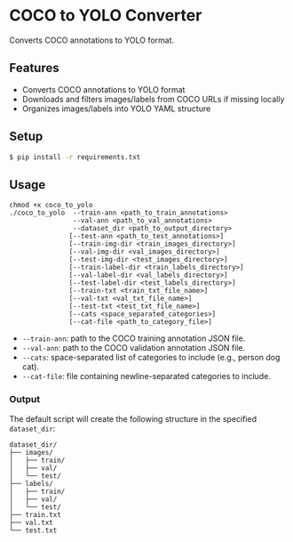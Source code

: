 # COCO to YOLO Converter

Converts COCO annotations to YOLO format.

## Features

- Converts COCO annotations to YOLO format
- Downloads and filters images/labels from COCO URLs if missing locally
- Organizes images/labels into YOLO YAML structure

## Setup

```bash
$ pip install -r requirements.txt
```


## Usage

```shell
chmod +x coco_to_yolo
./coco_to_yolo  --train-ann <path_to_train_annotations>
                --val-ann <path_to_val_annotations>
                --dataset_dir <path_to_output_directory>
               [--test-ann <path_to_test_annotations>]
               [--train-img-dir <train_images_directory>]
               [--val-img-dir <val_images_directory>]
               [--test-img-dir <test_images_directory>]
               [--train-label-dir <train_labels_directory>]
               [--val-label-dir <val_labels_directory>]
               [--test-label-dir <test_labels_directory>]
               [--train-txt <train_txt_file_name>]
               [--val-txt <val_txt_file_name>]
               [--test-txt <test_txt_file_name>]
               [--cats <space_separated_categories>]
               [--cat-file <path_to_category_file>]
```

- `--train-ann`: path to the COCO training annotation JSON file.
- `--val-ann`: path to the COCO validation annotation JSON file.
- `--cats`: space-separated list of categories to include (e.g., person dog cat).
- `--cat-file`: file containing newline-separated categories to include.

### Output

The default script will create the following structure in the specified `dataset_dir`:

```
dataset_dir/
├── images/
│   ├── train/
│   ├── val/
│   └── test/
├── labels/
│   ├── train/
│   ├── val/
│   └── test/
├── train.txt
├── val.txt
└── test.txt
```
